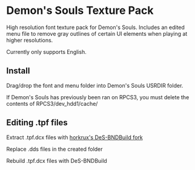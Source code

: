 # Demon's Souls Texture Pack
High resolution font texture pack for Demon's Souls. Includes an edited menu file to remove gray outlines of certain UI elements when playing at higher resolutions.

Currently only supports English.

## Install
Drag/drop the font and menu folder into Demon's Souls USRDIR folder.

If Demon's Souls has previously been ran on RPCS3, you must delete the contents of RPCS3/dev_hdd1/cache/

## Editing .tpf files
Extract .tpf.dcx files with [horkrux's DeS-BNDBuild fork](https://github.com/horkrux/DeS-BNDBuild/releases)

Replace .dds files in the created folder

Rebuild .tpf.dcx files with DeS-BNDBuild
